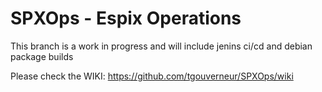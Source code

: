 SPXOps - Espix Operations
======

This branch is a work in progress and will include jenins ci/cd and debian package builds

Please check the WIKI: https://github.com/tgouverneur/SPXOps/wiki

